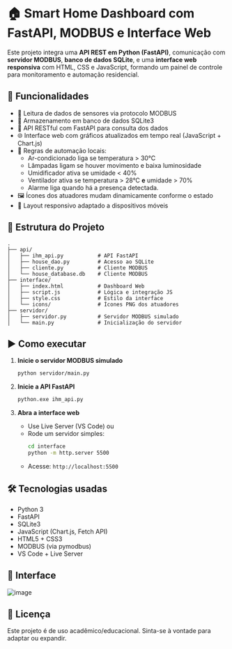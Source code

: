 # 🏠 Smart Home Dashboard com FastAPI, MODBUS e Interface Web

Este projeto integra uma **API REST em Python (FastAPI)**, comunicação com **servidor MODBUS**, **banco de dados SQLite**, e uma **interface web responsiva** com HTML, CSS e JavaScript, formando um painel de controle para monitoramento e automação residencial.

## 🚀 Funcionalidades

- 📡 Leitura de dados de sensores via protocolo MODBUS
- 📁 Armazenamento em banco de dados SQLite3
- 🔄 API RESTful com FastAPI para consulta dos dados
- 🌐 Interface web com gráficos atualizados em tempo real (JavaScript + Chart.js)
- 🤖 Regras de automação locais:
  - Ar-condicionado liga se temperatura > 30°C
  - Lâmpadas ligam se houver movimento e baixa luminosidade
  - Umidificador ativa se umidade < 40%
  - Ventilador ativa se temperatura > 28°C **e** umidade > 70%
  - Alarme liga quando há a presença detectada.
- 🖼️ Ícones dos atuadores mudam dinamicamente conforme o estado
- 📱 Layout responsivo adaptado a dispositivos móveis

## 📂 Estrutura do Projeto

```
.
├── api/
│   ├── ihm_api.py           # API FastAPI
│   ├── house_dao.py         # Acesso ao SQLite
│   ├── cliente.py           # Cliente MODBUS
│   └── house_database.db    # Cliente MODBUS
├── interface/
│   ├── index.html           # Dashboard Web
│   ├── script.js            # Lógica e integração JS
│   ├── style.css            # Estilo da interface
│   └── icons/               # Ícones PNG dos atuadores
├── servidor/
│   ├── servidor.py          # Servidor MODBUS simulado
│   └── main.py              # Inicialização do servidor
```

## ▶️ Como executar

1. **Inicie o servidor MODBUS simulado**
   ```bash
   python servidor/main.py
   ```

2. **Inicie a API FastAPI**
   ```bash
   python.exe ihm_api.py
   ```

3. **Abra a interface web**
   - Use Live Server (VS Code) ou
   - Rode um servidor simples:
     ```bash
     cd interface
     python -m http.server 5500
     ```
   - Acesse: `http://localhost:5500`

## 🛠️ Tecnologias usadas

- Python 3
- FastAPI
- SQLite3
- JavaScript (Chart.js, Fetch API)
- HTML5 + CSS3
- MODBUS (via pymodbus)
- VS Code + Live Server

## 📸 Interface

![image](https://github.com/user-attachments/assets/ed51480c-1aa6-478c-bb5b-73442e3b55bf)

## 📃 Licença

Este projeto é de uso acadêmico/educacional. Sinta-se à vontade para adaptar ou expandir.
